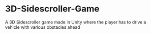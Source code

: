 # 3D-Sidescroller-Game
A 3D Sidescroller game made in Unity where the player has to drive a vehicle with various obstacles ahead
